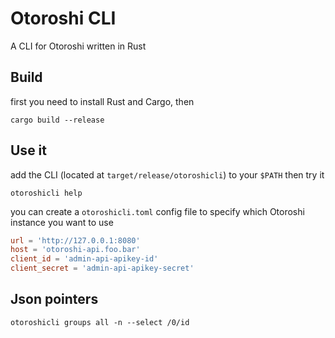# Otoroshi CLI

A CLI for Otoroshi written in Rust

## Build

first you need to install Rust and Cargo, then

```
cargo build --release
```

## Use it

add the CLI (located at `target/release/otoroshicli`) to your `$PATH` then try it

```
otoroshicli help
```

you can create a `otoroshicli.toml` config file to specify which Otoroshi instance you want to use

```toml
url = 'http://127.0.0.1:8080'
host = 'otoroshi-api.foo.bar'
client_id = 'admin-api-apikey-id'
client_secret = 'admin-api-apikey-secret'
```

## Json pointers

```
otoroshicli groups all -n --select /0/id
```